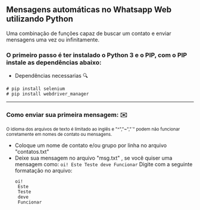 ## Mensagens automáticas no Whatsapp Web utilizando Python
 Uma combinação de funções capaz de buscar um contato e enviar mensagens  uma vez ou infinitamente.

### O primeiro passo é ter instalado o Python 3 e o PIP, com o PIP instale as dependências abaixo: 

- Dependências necessarias :mag:
```
# pip install selenium
# pip install webdriver_manager

```
<hr>

### Como enviar sua primeira mensagem: :envelope:
<small> O idioma dos arquivos de texto é limitado ao inglês e "^","~","´" podem não funcionar corretamente em nomes de contato ou mensagens. </small> 

- Coloque um nome de contato e/ou grupo por linha no arquivo "contatos.txt"
- Deixe sua mensagem no arquivo "msg.txt" , se você quiser uma mensagem como:
 ``` oi! Este Teste deve Funcionar ``` 
  Digite com a seguinte formatação no arquivo: 
  ```
  oi!
   Este 
   Teste
   deve
   Funcionar
  ``` 

